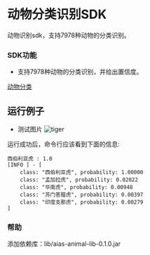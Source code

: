 # 动物分类识别SDK
动物识别sdk，支持7978种动物的分类识别。

### SDK功能
- 支持7978种动物的分类识别，并给出置信度。

[动物分类](https://djl-model.oss-cn-hongkong.aliyuncs.com/AIAS/animal_sdk/animals.txt)

## 运行例子
- 测试图片
![tiger](https://djl-model.oss-cn-hongkong.aliyuncs.com/AIAS/animal_sdk/tiger.jpeg)

运行成功后，命令行应该看到下面的信息:
```text
西伯利亚虎 : 1.0
[INFO ] - [
	class: "西伯利亚虎", probability: 1.00000
	class: "孟加拉虎", probability: 0.02022
	class: "华南虎", probability: 0.00948
	class: "苏门答腊虎", probability: 0.00397
	class: "印度支那虎", probability: 0.00279
]
```

### 帮助 
添加依赖库：lib/aias-animal-lib-0.1.0.jar

